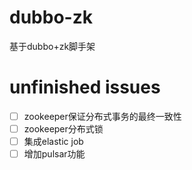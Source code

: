 # dubbo-zk
基于dubbo+zk脚手架


# unfinished issues
- [ ] zookeeper保证分布式事务的最终一致性
- [ ] zookeeper分布式锁
- [ ] 集成elastic job
- [ ] 增加pulsar功能
